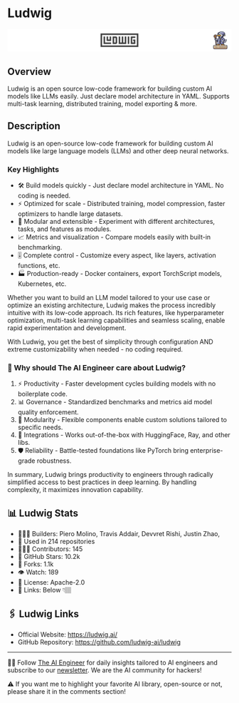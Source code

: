 # Ludwig
![The AI Engineer presents Ludwig](ludwig_1920x192.png)
## Overview
Ludwig is an open source low-code framework for building custom AI models like LLMs easily. Just declare model architecture in YAML. Supports multi-task learning, distributed training, model exporting & more.

## Description
Ludwig is an open-source low-code framework for building custom AI models like large language models (LLMs) and other deep neural networks.

### Key Highlights

- 🛠️ Build models quickly - Just declare model architecture in YAML. No coding is needed.
- ⚡️ Optimized for scale - Distributed training, model compression, faster optimizers to handle large datasets.
- 🧩 Modular and extensible - Experiment with different architectures, tasks, and features as modules.
- 📈 Metrics and visualization - Compare models easily with built-in benchmarking.
- 🎚️ Complete control - Customize every aspect, like layers, activation functions, etc.
- 🏭 Production-ready - Docker containers, export TorchScript models, Kubernetes, etc.

Whether you want to build an LLM model tailored to your use case or optimize an existing architecture, Ludwig makes the process incredibly intuitive with its low-code approach. Its rich features, like hyperparameter optimization, multi-task learning capabilities and seamless scaling, enable rapid experimentation and development.

With Ludwig, you get the best of simplicity through configuration AND extreme customizability when needed - no coding required.

### 🤔 Why should The AI Engineer care about Ludwig?
1. ⚡️ Productivity - Faster development cycles building models with no boilerplate code.
2. 📊 Governance - Standardized benchmarks and metrics aid model quality enforcement.
3. 🧩 Modularity - Flexible components enable custom solutions tailored to specific needs.
4. 🔌 Integrations - Works out-of-the-box with HuggingFace, Ray, and other libs.
5. 🛡 Reliability - Battle-tested foundations like PyTorch bring enterprise-grade robustness.

In summary, Ludwig brings productivity to engineers through radically simplified access to best practices in deep learning. By handling complexity, it maximizes innovation capability.

## 📊 Ludwig Stats
- 👷🏽‍♀️ Builders: Piero Molino, Travis Addair, Devvret Rishi, Justin Zhao, 
- 💾 Used in 214 repositories
- 👩🏽‍💻 Contributors: 145
- 💫 GitHub Stars: 10.2k
- 🍴 Forks: 1.1k
- 👁️ Watch: 189
- 🪪 License: Apache-2.0
- 🔗 Links: Below 👇🏽

## 🖇️ Ludwig Links
- Official Website: https://ludwig.ai/
- GitHub Repository: https://github.com/ludwig-ai/ludwig

---
🧙🏽 Follow [The AI Engineer](https://www.linkedin.com/company/theaiengineer/) for daily insights tailored to AI engineers and subscribe to our [newsletter](http://theaiengineerco.substack.com). We are the AI community for hackers!

⚠️ If you want me to highlight your favorite AI library, open-source or not, please share it in the comments section!
